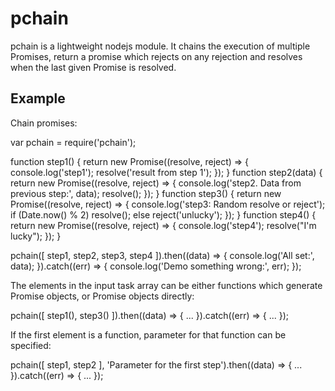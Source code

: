 pchain
==========================

pchain is a lightweight nodejs module. It chains the execution of multiple Promises, return a promise which 
rejects on any rejection and resolves when the last given Promise is resolved.

Example
------------------------------------------
Chain promises:

  var pchain = require('pchain');

  function step1() {
    return new Promise((resolve, reject) => {
      console.log('step1');
      resolve('result from step 1');
	});
  }
  function step2(data) {
    return new Promise((resolve, reject) => {
        console.log('step2. Data from previous step:', data);
        resolve();
    });
  }
  function step3() {
    return new Promise((resolve, reject) => {
      console.log('step3: Random resolve or reject');
      if (Date.now() % 2)
        resolve();
      else
        reject('unlucky');
    });
  }
  function step4() {
    return new Promise((resolve, reject) => {
      console.log('step4');
      resolve("I'm lucky");
    });
  }

  pchain([
    step1,
    step2,
    step3,
    step4
  ]).then((data) => {
    console.log('All set:', data);
  }).catch((err) => {
    console.log('Demo something wrong:', err);
  });

The elements in the input task array can be either functions which generate Promise objects, or Promise objects directly:

  pchain([
    step1(),
    step3()
  ]).then((data) => {
    ...
  }).catch((err) => {
    ...
  });
  
If the first element is a function, parameter for that function can be specified:

  pchain([
    step1,
    step2
  ], 'Parameter for the first step').then((data) => {
    ...
  }).catch((err) => {
    ...
  });
  
  